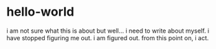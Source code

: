 # hello-world
i am not sure what this is about but well...
i need to write about myself. i have stopped figuring me out. i am figured out. from this point on, i act.
